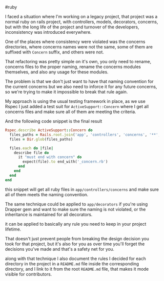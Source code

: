 #ruby 

I faced a situation where I'm working on a legacy project, that project was a
normal ruby on rails project, with controllers, models, decorators, concerns,
but with the long life of the project and turnover of the developers,
inconsistency was introduced everywhere.

One of the places where consistency were violated was the concerns directories,
where concerns names were not the same, some of them are suffixed with `Concern`
suffix, and others were not.

That refactoring was pretty simple on it's own, you only need to rename,
concerns files to the proper naming, rename the concerns modules themselves, and
also any usage for these modules.

The problem is that we don't just want to have that naming convention for the
current concerns but we also need to inforce it for any future concerns, so
we're trying to make it impossible to break that rule again.

My approach is using the usual testing framework in place, as we use Rspec I
just added a test suit for `ActiveSupport::Concern` where I get all concerns
files and make sure all of them are meeting the criteria.

And the following code snippet is the final result

```ruby
Rspec.describe ActiveSupport::Concern do
  files_paths = Rails.root.join('app', 'controllers', 'concerns', '**', '*.rb')
  files = Dir.glob(files_paths)

  files.each do |file|
    describe file do
      it "must end with concern" do
        expect(file).to end_with('_concern.rb')
      end
    end
  end
end
```

this snippet will get all ruby files in `app/controllers/concerns` and make sure
all of them meets the naming convention.

The same technique could be applied to `app/decorators` if you're using Drapper
gem and want to make sure the naming is not violated, or the inheritance is
maintained for all decorators.

it can be applied to basically any rule you need to keep in your project
lifetime.

That doesn't just prevent people from breaking the design decision you took for
that project, but it's also for you as over time you'll forget the decisions
you've made and that's a safety net for you.

along with that technique I also document the rules I decided for each directory
in the project in a `README.md` file inside the corresponding directory, and I
link to it from the root `README.md` file, that makes it mode visible for
contributors.
